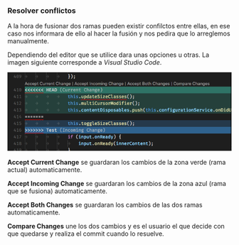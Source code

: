 ### Resolver conflictos

A la hora de fusionar dos ramas pueden existir confilctos entre ellas, en ese caso nos informara de ello al hacer la fusión y nos pedira que lo arreglemos manualmente.

Dependiendo del editor que se utilice dara unas opciones u otras. La imagen siguiente corresponde a *Visual Studio Code*.

![merge-conflict](img/merge-conflict.png)

**Accept Current Change** se guardaran los cambios de la zona verde (rama actual) automaticamente.

**Accept Incoming Change** se guardaran los cambios de la zona azul (rama que se fusiona) automaticamente.

**Accept Both Changes** se guardaran los cambios de las dos ramas automaticamente.

**Compare Changes** une los dos cambios y es el usuario el que decide con que quedarse y realiza el commit cuando lo resuelve.
